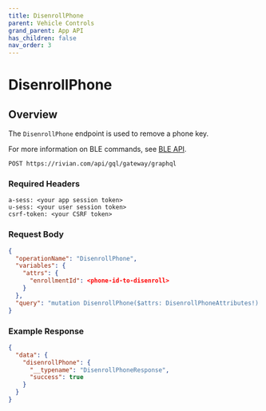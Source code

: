 ```yaml
---
title: DisenrollPhone
parent: Vehicle Controls
grand_parent: App API
has_children: false
nav_order: 3
---
```


# DisenrollPhone

## Overview

The `DisenrollPhone` endpoint is used to remove a phone key.

For more information on BLE commands, see [BLE API](/ble/).

`POST https://rivian.com/api/gql/gateway/graphql`

### Required Headers

```text
a-sess: <your app session token>
u-sess: <your user session token>
csrf-token: <your CSRF token>
```

### Request Body

```json
{
  "operationName": "DisenrollPhone",
  "variables": {
    "attrs": {
      "enrollmentId": <phone-id-to-disenroll>
    }
  },
  "query": "mutation DisenrollPhone($attrs: DisenrollPhoneAttributes!) { disenrollPhone(attrs: $attrs) { __typename success } }"
}
```

### Example Response

```json
{
  "data": {
    "disenrollPhone": {
      "__typename": "DisenrollPhoneResponse",
      "success": true
    }
  }
}
```
